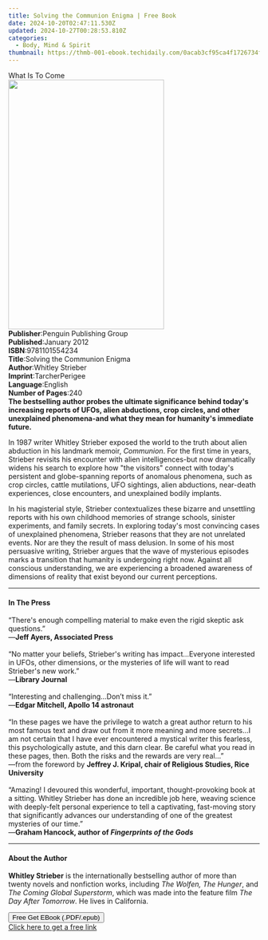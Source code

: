 ```yaml
---
title: Solving the Communion Enigma | Free Book
date: 2024-10-20T02:47:11.530Z
updated: 2024-10-27T00:28:53.810Z
categories:
  - Body, Mind & Spirit
thumbnail: https://thmb-001-ebook.techidaily.com/0acab3cf95ca4f1726734fed999ae4a0a943859f1bba44407baee22ebf304ead.jpg
---
```

<main id="book-container">
  <div class="flex flex-col">
    <div class="book-brief flex-1 py-6 px-4 sm:p-6 md:py-10 md:px-8">
      <!-- brief-->
      <div class="book-brief-main">What Is To Come</div>
    </div>
    <div
      class="book-meta-info flex-1 grid gap-4 col-start-1 col-end-3 row-start-1 sm:mb-6 sm:grid-cols-4 lg:gap-6 lg:col-start-2 lg:row-end-6 lg:row-span-6 lg:mb-0"
    >
      <div
        class="book-meta-info-left place-content-center mt-4 p-4 text-sm leading-6 col-start-2 col-span-2 dark:text-slate-400"
      >
        <img
          class="w-full h-500 object-cover rounded-lg sm:h-255 sm:col-span-2 lg:col-span-full"
          src="https://img-001-ebook.techidaily.com/807d8df988275a0fd3db8ee8b0cf368341636ce58168aeb4758ec77bc2c84719.jpg"
          alt=""
          width="312"
          height="500"
        />
      </div>
      <div
        class="book-meta-info-right mt-2 col-start-1 row-start-2 col-span-3 self-center"
      >
        <!-- meta data  -->
        <div class="flex flex-col px-4 md:px-8">
          <div class="flex-1">
            <strong>Publisher</strong>:<span class="px-2"
              >Penguin Publishing Group</span
            >
          </div>
          <div class="flex-1">
            <strong>Published</strong>:<span class="px-2">January 2012</span>
          </div>
          <div class="flex-1">
            <strong>ISBN</strong>:<span class="px-2">9781101554234</span>
          </div>
          <div class="flex-1">
            <strong>Title</strong>:<span class="px-2"
              >Solving the Communion Enigma</span
            >
          </div>
          <div class="flex-1">
            <strong>Author</strong>:<span class="px-2">Whitley Strieber</span>
          </div>
          <div class="flex-1">
            <strong>Imprint</strong>:<span class="px-2">TarcherPerigee</span>
          </div>
          <div class="flex-1">
            <strong>Language</strong>:<span class="px-2">English</span>
          </div>
          <div class="flex-1">
            <strong>Number of Pages</strong>:<span class="px-2">240</span>
          </div>
        </div>
      </div>
    </div>
    <div class="book-description flex-1 py-6 px-4 sm:p-6 md:py-10 md:px-8">
      <div class="book-description-main">
        <div accordion-content="" id="description">
          <b>
            The bestselling author probes the ultimate significance behind
            today's increasing reports of UFOs, alien abductions, crop circles,
            and other unexplained phenomena-and what they mean for humanity's
            immediate future.
          </b>
          <p>
            In 1987 writer Whitley Strieber exposed the world to the truth about
            alien abduction in his landmark memoir, <i>Communion</i>. For the
            first time in years, Strieber revisits his encounter with alien
            intelligences-but now dramatically widens his search to explore how
            "the visitors" connect with today's persistent and globe-spanning
            reports of anomalous phenomena, such as crop circles, cattle
            mutilations, UFO sightings, alien abductions, near-death
            experiences, close encounters, and unexplained bodily implants.
          </p>
          <p>
            In his magisterial style, Strieber contextualizes these bizarre and
            unsettling reports with his own childhood memories of strange
            schools, sinister experiments, and family secrets. In exploring
            today's most convincing cases of unexplained phenomena, Strieber
            reasons that they are not unrelated events. Nor are they the result
            of mass delusion. In some of his most persuasive writing, Strieber
            argues that the wave of mysterious episodes marks a transition that
            humanity is undergoing right now. Against all conscious
            understanding, we are experiencing a broadened awareness of
            dimensions of reality that exist beyond our current perceptions.
          </p>
        </div>
        <div class="accordion-fader"></div>
      </div>
    </div>
    <div class="book-excerpts flex-1 py-6 px-4 sm:p-6 md:py-10 md:px-8">
      <!-- excerpts-->
      <div class="book-excerpts-main">
        <hr />
        <h4 class="placeholder placeholder-heading">
          <span>In The Press</span>
        </h4>
        <p>
          “There's enough compelling material to make even the rigid skeptic ask
          questions.”<br />—<b>Jeff Ayers, Associated Press</b><br /><br />“No
          matter your beliefs, Strieber's writing has impact…Everyone interested
          in UFOs, other dimensions, or the mysteries of life will want to read
          Strieber's new work.”<br />—<b>Library Journal</b
          ><br /><br />“Interesting and challenging…Don’t miss it.”<br />—<b
            >Edgar Mitchell, Apollo 14 astronaut</b
          >
          <br /><br />“In these pages we have the privilege to watch a great
          author return to his most famous text and draw out from it more
          meaning and more secrets…I am not certain that I have ever encountered
          a mystical writer this fearless, this psychologically astute, and this
          darn clear. Be careful what you read in these pages, then. Both the
          risks and the rewards are very real…”<br />—from the foreword by
          <b>Jeffrey J. Kripal, chair of Religious Studies, Rice University</b
          ><br /><br />“Amazing! I devoured this wonderful, important,
          thought-provoking book at a sitting. Whitley Strieber has done an
          incredible job here, weaving science with deeply-felt personal
          experience to tell a captivating, fast-moving story that significantly
          advances our understanding of one of the greatest mysteries of our
          time.”<br />—<b
            >Graham Hancock, author of <i>Fingerprints of the Gods</i></b
          >
        </p>
      </div>
    </div>
    <div class="book-about-author flex-1 py-6 px-4 sm:p-6 md:py-10 md:px-8">
      <!-- about author-->
      <div class="book-main-author-main">
        <hr />
        <h4 class="placeholder placeholder-heading">
          <span>About the Author</span>
        </h4>
        <p>
          <b>Whitley Strieber</b> is the internationally bestselling author of
          more than twenty novels and nonfiction works, including
          <i>The Wolfen, The Hunger</i>, and
          <i>The Coming Global Superstorm</i>, which was made into the feature
          film <i>The Day After Tomorrow</i>. He lives in California.
        </p>
      </div>
    </div>
    <div class="book-free-get flex-1 py-6 px-4 sm:p-6 md:py-10 md:px-8">
      <button
        id="btn-free-get"
        class="bg-blue-500 hover:bg-blue-700 text-white font-bold py-2 px-4 rounded"
      >
        Free Get EBook (.PDF/.epub)
      </button>
      <div id="countdown-display" class="px-2 text-lg mt-2"></div>
      <a
        id="free-link"
        class="hidden bg-blue-500 hover:bg-blue-700 text-white font-bold py-2 px-4 rounded"
        href="https://www.ebooks.com/en-us/book/741436/solving-the-communion-enigma/whitley-strieber/"
        target="_blank"
        >Click here to get a free link</a
      >
    </div>
    <script>
      let countdownTime = 0;
      let countdownInterval = null;
      document
        .getElementById('btn-free-get')
        .addEventListener('click', startCountdown);
      function startCountdown() {
        countdownTime = new Date().getTime() + 60000 * 3;
        countdownInterval = setInterval(updateCountdown, 1000);
        document.getElementById('btn-free-get').disabled = true;
        document
          .getElementById('btn-free-get')
          .classList.add('bg-gray-500', 'cursor-not-allowed');
      }
      function updateCountdown() {
        let currentTime = new Date().getTime();
        let timeLeft = countdownTime - currentTime;
        let secondsLeft = Math.floor(timeLeft / 1000);
        document.getElementById('countdown-display').innerHTML =
          `Remaining time: ${secondsLeft} seconds.`;
        if (secondsLeft <= 0) {
          clearInterval(countdownInterval);
          document.getElementById('btn-free-get').classList.add('hidden');
          document.getElementById('free-link').classList.remove('hidden');
          document.getElementById('countdown-display').innerHTML = '';
        }
      }
    </script>
  </div>
</main>

<ins class="adsbygoogle"
      style="display:block"
      data-ad-client="ca-pub-7571918770474297"
      data-ad-slot="8358498916"
      data-ad-format="auto"
      data-full-width-responsive="true"></ins>
    
